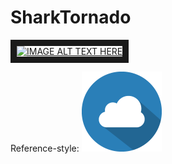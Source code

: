 # SharkTornado
<a href="http://www.youtube.com/watch?feature=player_embedded&v=-VzB_F5X6Ho
" target="_blank"><img src="http://img.youtube.com/vi/-VzB_F5X6Ho/0.jpg" 
alt="IMAGE ALT TEXT HERE" width="240" height="180" border="10" /></a>

Reference-style: 
![alt text][logo]

[logo]: https://github.com/CE-KMITL-OOAD-2015/SharkTornado/blob/master/doc/cloud_icon.png "Logo Title Text 2"

